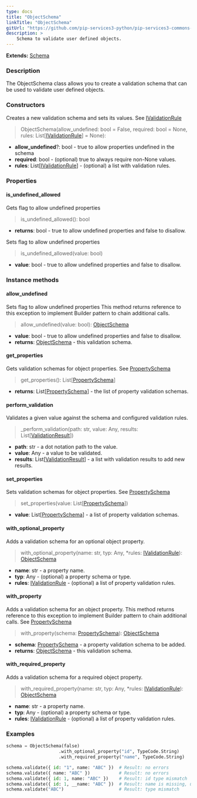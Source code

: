 ```yaml
---
type: docs
title: "ObjectSchema"
linkTitle: "ObjectSchema"
gitUrl: "https://github.com/pip-services3-python/pip-services3-commons-python"
description: >
    Schema to validate user defined objects.
---
```


**Extends:** [Schema](../schema)

### Description

The ObjectSchema class allows you to create a validation schema that can be used to validate user defined objects.

### Constructors
Creates a new validation schema and sets its values. 
See [IValidationRule](../ivalidation_rule)

> ObjectSchema(allow_undefined: bool = False, required: bool = None, rules: List[[IValidationRule](../ivalidation_rule)] = None):

- **allow_undefined**?: bool - true to allow properties undefined in the schema
- **required**: bool - (optional) true to always require non-None values.
- **rules**: List[[IValidationRule](../ivalidation_rule)] - (optional) a list with validation rules.

### Properties

#### is_undefined_allowed
Gets flag to allow undefined properties

> is_undefined_allowed(): bool

- **returns**: bool - true to allow undefined properties and false to disallow.

Sets flag to allow undefined properties

> is_undefined_allowed(value: bool)

- **value**: bool - true to allow undefined properties and false to disallow.

### Instance methods

#### allow_undefined
Sets flag to allow undefined properties
This method returns reference to this exception to implement Builder pattern
to chain additional calls.

> allow_undefined(value: bool): [ObjectSchema](../object_schema)

- **value**: bool - true to allow undefined properties and false to disallow.
- **returns**: [ObjectSchema](../object_schema) - this validation schema.


#### get_properties
Gets validation schemas for object properties.
See [PropertySchema](../property_schema)

> get_properties(): List[[PropertySchema](../property_schema)]

- **returns**: List[[PropertySchema](../property_schema)] - the list of property validation schemas.


#### perform_validation
Validates a given value against the schema and configured validation rules.

> _perform_validation(path: str, value: Any, results: List[[ValidationResult](../validation_result)])

- **path**: str - a dot notation path to the value.
- **value**: Any - a value to be validated.
- **results**: List[[ValidationResult](../validation_result)] - a list with validation results to add new results.


#### set_properties
Sets validation schemas for object properties.
See [PropertySchema](../property_schema)

> set_properties(value: List[[PropertySchema](../property_schema)])

- **value**: List[[PropertySchema](../property_schema)] - a list of property validation schemas.


#### with_optional_property
Adds a validation schema for an optional object property.

> with_optional_property(name: str, typ: Any, *rules: [IValidationRule](../ivalidation_rule)): [ObjectSchema]()

- **name**: str - a property name.
- **typ**: Any - (optional) a property schema or type.
- **rules**: [IValidationRule](../ivalidation_rule) - (optional) a list of property validation rules.


#### with_property
Adds a validation schema for an object property.
This method returns reference to this exception to implement Builder pattern
to chain additional calls.
See [PropertySchema](../property_schema)

> with_property(schema: [PropertySchema](../property_schema)): [ObjectSchema]()

- **schema**: [PropertySchema](../property_schema) - a property validation schema to be added.
- **returns**: [ObjectSchema]() - this validation schema.


#### with_required_property
Adds a validation schema for a required object property.

> with_required_property(name: str, typ: Any, *rules: [IValidationRule](../ivalidation_rule)): [ObjectSchema]()

- **name**: str - a property name.
- **typ**: Any - (optional) a property schema or type.
- **rules**: [IValidationRule](../ivalidation_rule) - (optional) a list of property validation rules.

### Examples

```python
schema = ObjectSchema(false)
                    .with_optional_property("id", TypeCode.String)
                    .with_required_property("name", TypeCode.String)

schema.validate({ id: "1", name: "ABC" })  # Result: no errors
schema.validate({ name: "ABC" })           # Result: no errors
schema.validate({ id: 1, name: "ABC" })    # Result: id type mismatch
schema.validate({ id: 1, __name: "ABC" })  # Result: name is missing, unexpected __name
schema.validate("ABC")                     # Result: type mismatch
```
